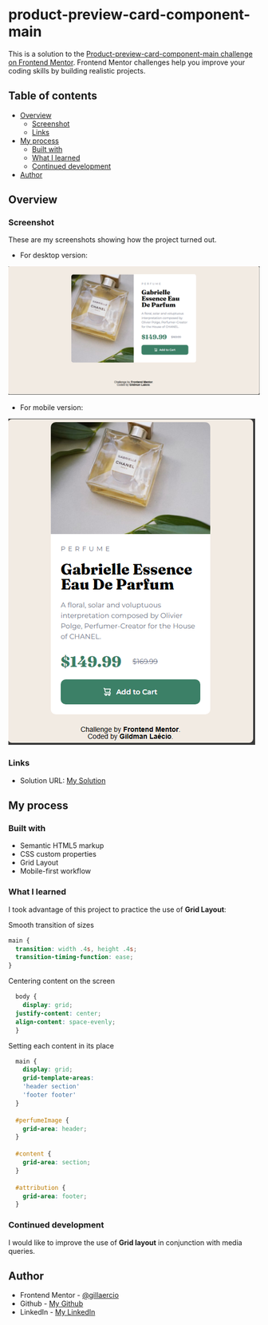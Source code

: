 # product-preview-card-component-main

This is a solution to the [Product-preview-card-component-main challenge on Frontend Mentor](https://www.frontendmentor.io/learning-paths/building-responsive-layouts--z1qCXVqkD/steps/674c6af692fdd6803ca679dc/challenge/start). Frontend Mentor challenges help you improve your coding skills by building realistic projects. 

## Table of contents

- [Overview](#overview)
  - [Screenshot](#screenshot)
  - [Links](#links)
- [My process](#my-process)
  - [Built with](#built-with)
  - [What I learned](#what-i-learned)
  - [Continued development](#continued-development)
- [Author](#author)

## Overview

### Screenshot

These are my screenshots showing how the project turned out.

- For desktop version:

![design](./assets/images/screenshot-desktop.png)

- For mobile version:

![design](./assets/images/screenshot-mobile.png)

### Links

- Solution URL: [My Solution](https://gillaercio.github.io/product-preview-card-component-main/)

## My process

### Built with

- Semantic HTML5 markup
- CSS custom properties
- Grid Layout
- Mobile-first workflow

### What I learned

I took advantage of this project to practice the use of **Grid Layout**:

Smooth transition of sizes

```css
main {
  transition: width .4s, height .4s;
  transition-timing-function: ease;
}
```

Centering content on the screen

```css
  body {
    display: grid;
  justify-content: center;
  align-content: space-evenly;
  }
```

Setting each content in its place

```css
  main {
    display: grid;
    grid-template-areas:
    'header section'
    'footer footer'
  }

  #perfumeImage {
    grid-area: header;
  }

  #content {
    grid-area: section;
  }

  #attribution {
    grid-area: footer;
  }
```

### Continued development

I would like to improve the use of **Grid layout** in conjunction with media queries.

## Author

- Frontend Mentor - [@gillaercio](https://www.frontendmentor.io/profile/gillaercio)
- Github - [My Github](https://github.com/gillaercio)
- LinkedIn - [My LinkedIn](https://www.linkedin.com/in/gildman-la%C3%A9rcio/)


